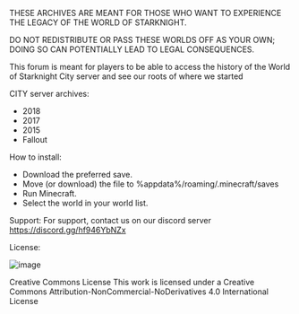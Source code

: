 THESE ARCHIVES ARE MEANT FOR THOSE WHO WANT TO EXPERIENCE THE LEGACY OF THE WORLD OF STARKNIGHT.

DO NOT REDISTRIBUTE OR PASS THESE WORLDS OFF AS YOUR OWN; DOING SO CAN POTENTIALLY LEAD TO LEGAL CONSEQUENCES.

This forum is meant for players to be able to access the history of the World of Starknight City server and see our roots of where we started

CITY server archives:
- 2018
- 2017
- 2015
- Fallout


How to install:
- Download the preferred save.
- Move (or download) the file to %appdata%/roaming/.minecraft/saves
- Run Minecraft.
- Select the world in your world list.

Support:
For support, contact us on our discord server https://discord.gg/hf946YbNZx

License:

![image](https://github.com/WOSK24/WOSK-City-Server-Archives/assets/142062862/da6e472f-8fdd-48df-ba3d-95c325a46885)

Creative Commons License
This work is licensed under a Creative Commons Attribution-NonCommercial-NoDerivatives 4.0 International License
